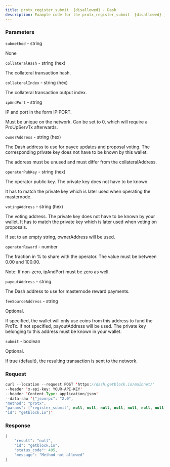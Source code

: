 ```yaml
---
title: protx_register_submit  {disallowed} - Dash
description: Example code for the protx_register_submit  {disallowed} json-rpc method. Сomplete guide on how to use protx_register_submit  {disallowed} json-rpc in GetBlock.io Web3 documentation.
---
```


### Parameters


`submethod` - string

None

`collateralHash` - string (hex)

The collateral transaction hash.

`collateralIndex` - string (hex)

The collateral transaction output index.

`ipAndPort` - string

IP and port in the form IP:PORT.

Must be unique on the network. Can be set to 0, which will require a
ProUpServTx afterwards.

`ownerAddress` - string (hex)

The Dash address to use for payee updates and proposal voting. The
corresponding private key does not have to be known by this wallet.

The address must be unused and must differ from the collateralAddress.

`operatorPubKey` - string (hex)

The operator public key. The private key does not have to be known.

It has to match the private key which is later used when operating the
masternode.

`votingAddress` - string (hex)

The voting address. The private key does not have to be known by your
wallet. It has to match the private key which is later used when voting
on proposals.

If set to an empty string, ownerAddress will be used.

`operatorReward` - number

The fraction in % to share with the operator. The value must be between
0.00 and 100.00.

Note: If non-zero, ipAndPort must be zero as well.

`payoutAddress` - string

The Dash address to use for masternode reward payments.

`feeSourceAddress` - string

Optional.

If specified, the wallet will only use coins from this address to fund
the ProTx. If not specified, payoutAddress will be used. The private key
belonging to this address must be known in your wallet.

`submit` - boolean

Optional.

If true (default), the resulting transaction is sent to the network.

### Request

``` java
curl --location --request POST 'https://dash.getblock.io/mainnet/' 
--header 'x-api-key: YOUR-API-KEY' 
--header 'Content-Type: application/json' 
--data-raw '{"jsonrpc": "2.0",
"method": "protx",
"params": ["register_submit", null, null, null, null, null, null, null, null, null, null],
"id": "getblock.io"}'
```

###  Response

``` java
{
    "result": "null",
    "id": "getblock.io",
    "status_code": 405,
    "message": "Method not allowed"
}
```

